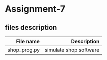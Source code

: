 # Assignment-7

## files description

| File name | Description |
|---: | ---: |
| shop_prog.py | simulate shop software |
